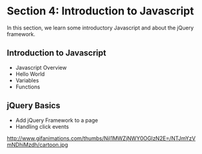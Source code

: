 # Section 4: Introduction to Javascript

In this section, we learn some introductory Javascript and about the jQuery framework.

## Introduction to Javascript

* Javascript Overview
* Hello World
* Variables
* Functions

## jQuery Basics

* Add jQuery Framework to a page
* Handling click events

http://www.gifanimations.com/thumbs/NjI1MWZjNWY0OGIzN2E=/NTJmYzVmNDhiMzdh/cartoon.jpg
